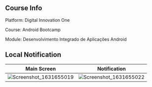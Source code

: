 ## Course Info

Platform: Digital Innovation One

Course: Android Bootcamp

Module: Desenvolvimento Integrado de Aplicações Android

## Local Notification

|Main Screen|Notification|
|-|-|
|![Screenshot_1631655019](https://user-images.githubusercontent.com/89946258/133336986-8fddea25-548e-4657-8730-bf53c02118a0.png)|![Screenshot_1631655022](https://user-images.githubusercontent.com/89946258/133336991-a537f3a2-ad32-4042-9c22-9986fb243a4d.png)|


